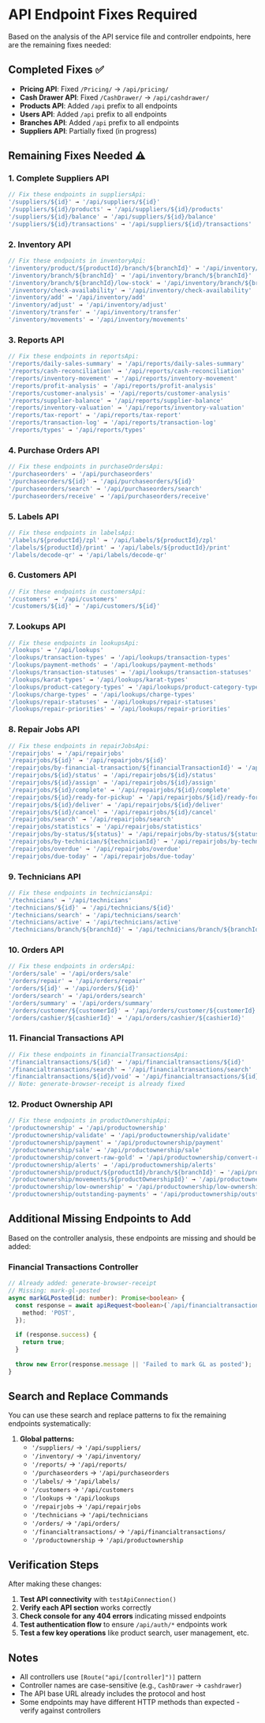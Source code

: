 # API Endpoint Fixes Required

Based on the analysis of the API service file and controller endpoints, here are the remaining fixes needed:

## Completed Fixes ✅
- **Pricing API**: Fixed `/Pricing/` → `/api/pricing/`
- **Cash Drawer API**: Fixed `/CashDrawer/` → `/api/cashdrawer/`
- **Products API**: Added `/api` prefix to all endpoints
- **Users API**: Added `/api` prefix to all endpoints  
- **Branches API**: Added `/api` prefix to all endpoints
- **Suppliers API**: Partially fixed (in progress)

## Remaining Fixes Needed ⚠️

### 1. Complete Suppliers API
```typescript
// Fix these endpoints in suppliersApi:
'/suppliers/${id}' → '/api/suppliers/${id}'
'/suppliers/${id}/products' → '/api/suppliers/${id}/products'
'/suppliers/${id}/balance' → '/api/suppliers/${id}/balance'
'/suppliers/${id}/transactions' → '/api/suppliers/${id}/transactions'
```

### 2. Inventory API
```typescript
// Fix these endpoints in inventoryApi:
'/inventory/product/${productId}/branch/${branchId}' → '/api/inventory/product/${productId}/branch/${branchId}'
'/inventory/branch/${branchId}' → '/api/inventory/branch/${branchId}'
'/inventory/branch/${branchId}/low-stock' → '/api/inventory/branch/${branchId}/low-stock'
'/inventory/check-availability' → '/api/inventory/check-availability'
'/inventory/add' → '/api/inventory/add'
'/inventory/adjust' → '/api/inventory/adjust'
'/inventory/transfer' → '/api/inventory/transfer'
'/inventory/movements' → '/api/inventory/movements'
```

### 3. Reports API
```typescript
// Fix these endpoints in reportsApi:
'/reports/daily-sales-summary' → '/api/reports/daily-sales-summary'
'/reports/cash-reconciliation' → '/api/reports/cash-reconciliation'
'/reports/inventory-movement' → '/api/reports/inventory-movement'
'/reports/profit-analysis' → '/api/reports/profit-analysis'
'/reports/customer-analysis' → '/api/reports/customer-analysis'
'/reports/supplier-balance' → '/api/reports/supplier-balance'
'/reports/inventory-valuation' → '/api/reports/inventory-valuation'
'/reports/tax-report' → '/api/reports/tax-report'
'/reports/transaction-log' → '/api/reports/transaction-log'
'/reports/types' → '/api/reports/types'
```

### 4. Purchase Orders API
```typescript
// Fix these endpoints in purchaseOrdersApi:
'/purchaseorders' → '/api/purchaseorders'
'/purchaseorders/${id}' → '/api/purchaseorders/${id}'
'/purchaseorders/search' → '/api/purchaseorders/search'
'/purchaseorders/receive' → '/api/purchaseorders/receive'
```

### 5. Labels API
```typescript
// Fix these endpoints in labelsApi:
'/labels/${productId}/zpl' → '/api/labels/${productId}/zpl'
'/labels/${productId}/print' → '/api/labels/${productId}/print'
'/labels/decode-qr' → '/api/labels/decode-qr'
```

### 6. Customers API
```typescript
// Fix these endpoints in customersApi:
'/customers' → '/api/customers'
'/customers/${id}' → '/api/customers/${id}'
```

### 7. Lookups API
```typescript
// Fix these endpoints in lookupsApi:
'/lookups' → '/api/lookups'
'/lookups/transaction-types' → '/api/lookups/transaction-types'
'/lookups/payment-methods' → '/api/lookups/payment-methods'
'/lookups/transaction-statuses' → '/api/lookups/transaction-statuses'
'/lookups/karat-types' → '/api/lookups/karat-types'
'/lookups/product-category-types' → '/api/lookups/product-category-types'
'/lookups/charge-types' → '/api/lookups/charge-types'
'/lookups/repair-statuses' → '/api/lookups/repair-statuses'
'/lookups/repair-priorities' → '/api/lookups/repair-priorities'
```

### 8. Repair Jobs API
```typescript
// Fix these endpoints in repairJobsApi:
'/repairjobs' → '/api/repairjobs'
'/repairjobs/${id}' → '/api/repairjobs/${id}'
'/repairjobs/by-financial-transaction/${financialTransactionId}' → '/api/repairjobs/by-financial-transaction/${financialTransactionId}'
'/repairjobs/${id}/status' → '/api/repairjobs/${id}/status'
'/repairjobs/${id}/assign' → '/api/repairjobs/${id}/assign'
'/repairjobs/${id}/complete' → '/api/repairjobs/${id}/complete'
'/repairjobs/${id}/ready-for-pickup' → '/api/repairjobs/${id}/ready-for-pickup'
'/repairjobs/${id}/deliver' → '/api/repairjobs/${id}/deliver'
'/repairjobs/${id}/cancel' → '/api/repairjobs/${id}/cancel'
'/repairjobs/search' → '/api/repairjobs/search'
'/repairjobs/statistics' → '/api/repairjobs/statistics'
'/repairjobs/by-status/${status}' → '/api/repairjobs/by-status/${status}'
'/repairjobs/by-technician/${technicianId}' → '/api/repairjobs/by-technician/${technicianId}'
'/repairjobs/overdue' → '/api/repairjobs/overdue'
'/repairjobs/due-today' → '/api/repairjobs/due-today'
```

### 9. Technicians API
```typescript
// Fix these endpoints in techniciansApi:
'/technicians' → '/api/technicians'
'/technicians/${id}' → '/api/technicians/${id}'
'/technicians/search' → '/api/technicians/search'
'/technicians/active' → '/api/technicians/active'
'/technicians/branch/${branchId}' → '/api/technicians/branch/${branchId}'
```

### 10. Orders API
```typescript
// Fix these endpoints in ordersApi:
'/orders/sale' → '/api/orders/sale'
'/orders/repair' → '/api/orders/repair'
'/orders/${id}' → '/api/orders/${id}'
'/orders/search' → '/api/orders/search'
'/orders/summary' → '/api/orders/summary'
'/orders/customer/${customerId}' → '/api/orders/customer/${customerId}'
'/orders/cashier/${cashierId}' → '/api/orders/cashier/${cashierId}'
```

### 11. Financial Transactions API
```typescript
// Fix these endpoints in financialTransactionsApi:
'/financialtransactions/${id}' → '/api/financialtransactions/${id}'
'/financialtransactions/search' → '/api/financialtransactions/search'
'/financialtransactions/${id}/void' → '/api/financialtransactions/${id}/void'
// Note: generate-browser-receipt is already fixed
```

### 12. Product Ownership API
```typescript
// Fix these endpoints in productOwnershipApi:
'/productownership' → '/api/productownership'
'/productownership/validate' → '/api/productownership/validate'
'/productownership/payment' → '/api/productownership/payment'
'/productownership/sale' → '/api/productownership/sale'
'/productownership/convert-raw-gold' → '/api/productownership/convert-raw-gold'
'/productownership/alerts' → '/api/productownership/alerts'
'/productownership/product/${productId}/branch/${branchId}' → '/api/productownership/product/${productId}/branch/${branchId}'
'/productownership/movements/${productOwnershipId}' → '/api/productownership/movements/${productOwnershipId}'
'/productownership/low-ownership' → '/api/productownership/low-ownership'
'/productownership/outstanding-payments' → '/api/productownership/outstanding-payments'
```

## Additional Missing Endpoints to Add

Based on the controller analysis, these endpoints are missing and should be added:

### Financial Transactions Controller
```typescript
// Already added: generate-browser-receipt
// Missing: mark-gl-posted
async markGLPosted(id: number): Promise<boolean> {
  const response = await apiRequest<boolean>(`/api/financialtransactions/${id}/mark-gl-posted`, {
    method: 'POST',
  });
  
  if (response.success) {
    return true;
  }
  
  throw new Error(response.message || 'Failed to mark GL as posted');
}
```

## Search and Replace Commands

You can use these search and replace patterns to fix the remaining endpoints systematically:

1. **Global patterns:**
   - `'/suppliers/` → `'/api/suppliers/`
   - `'/inventory/` → `'/api/inventory/`
   - `'/reports/` → `'/api/reports/`
   - `'/purchaseorders` → `'/api/purchaseorders`
   - `'/labels/` → `'/api/labels/`
   - `'/customers` → `'/api/customers`
   - `'/lookups` → `'/api/lookups`
   - `'/repairjobs` → `'/api/repairjobs`
   - `'/technicians` → `'/api/technicians`
   - `'/orders/` → `'/api/orders/`
   - `'/financialtransactions/` → `'/api/financialtransactions/`
   - `'/productownership` → `'/api/productownership`

## Verification Steps

After making these changes:

1. **Test API connectivity** with `testApiConnection()`
2. **Verify each API section** works correctly
3. **Check console for any 404 errors** indicating missed endpoints
4. **Test authentication flow** to ensure `/api/auth/*` endpoints work
5. **Test a few key operations** like product search, user management, etc.

## Notes

- All controllers use `[Route("api/[controller]")]` pattern
- Controller names are case-sensitive (e.g., `CashDrawer` → `cashdrawer`)
- The API base URL already includes the protocol and host
- Some endpoints may have different HTTP methods than expected - verify against controllers
